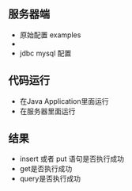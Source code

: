 ## 服务器端
  * 原始配置 examples 
  * 
  * jdbc mysql 配置  

## 代码运行  
  * 在Java Application里面运行  
  * 在服务器里面运行  
  
## 结果  
  * insert 或者 put 语句是否执行成功  
  * get是否执行成功  
  * query是否执行成功   
